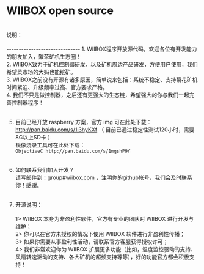 WIIBOX open source
==============================
<br/>
说明：<br/><br/>
------------------------------
1. WIIBOX程序开放源代码，欢迎各位有开发能力的朋友加入，繁荣矿机生态圈！<br/>
2. WIIBOX致力于矿机控制器研发，以及矿机周边产品研发，方便用户使用，我们希望菜市场的大妈也能挖矿。<br/>
3. WIIBOX之前没有开源有诸多原因，简单说来包括：系统不稳定、支持菊花矿机时间紧迫、升级频率过高、官方要求严格。<br/>
4. 我们不只是做控制器，之后还有更强大的生态链，希望强大的你与我们一起完善控制器程序！<br/><br/>

5. 目前已经开放 raspberry 方案，官方 img 可在此处下载：<br/>
       http://pan.baidu.com/s/1i3hyKXf  （ 目前已通过稳定性测试120小时，需要8G以上SD卡 ） <br/>
   镜像烧录工具可在此处下载：<br/>
       ```ObjectiveC
       http://pan.baidu.com/s/1mgshP9Y
       ```
	   <br/><br/>

6. 如何联系我们加入开发？<br/>
       请写邮件到：group#wiibox.com ，注明你的github帐号，我们会及时联系你！感谢。<br/><br/>

7. 开源说明：<br/><br/>
       1> WIIBOX 本身为非盈利性软件，官方有专业的团队对 WIIBOX 进行开发与维护；<br/>
       2> 你可以在官方未授权的情况下使用 WIIBOX 软件进行非盈利性传播；<br/>
	   3> 如果你需要从事盈利性活动，请联系官方客服获得授权许可；<br/>
	   4> 我们非常欢迎你为 WIIBOX 扩展更多功能（比如，温度监控驱动的支持、风扇转速驱动的支持、各大矿机的超频支持等等），好的功能官方都会积极支持！

